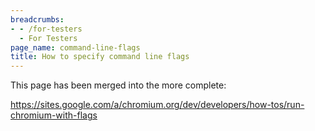```yaml
---
breadcrumbs:
- - /for-testers
  - For Testers
page_name: command-line-flags
title: How to specify command line flags
---
```


This page has been merged into the more complete:

<https://sites.google.com/a/chromium.org/dev/developers/how-tos/run-chromium-with-flags>